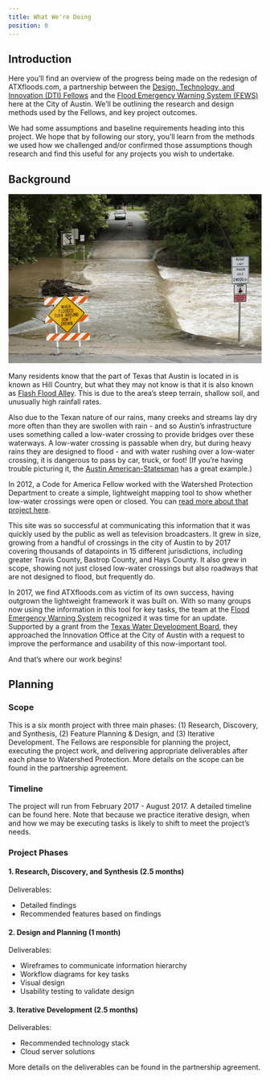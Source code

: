 ```yaml
---
title: What We're Doing
position: 0
---
```


## Introduction

Here you’ll find an overview of the progress being made on the redesign of ATXfloods.com, a partnership between the [Design, Technology, and Innovation (DTI) Fellows](https://cityofaustin.github.io/innovation-fellows/) and the [Flood Emergency Warning System (FEWS)](http://www.austintexas.gov/department/flood-early-warning-system) here at the City of Austin. We’ll be outlining the research and design methods used by the Fellows, and key project outcomes.

We had some assumptions and baseline requirements heading into this project. We hope that by following our story, you’ll learn from the methods we used how we challenged and/or confirmed those assumptions though research and find this useful for any projects you wish to undertake.

## Background

![LowWaterCrossing.jpeg](/uploads/LowWaterCrossing.jpeg)

Many residents know that the part of Texas that Austin is located in is known as Hill Country, but what they may not know is that it is also known as [Flash Flood Alley](https://www.lcra.org/water/floods/Pages/default.aspx). This is due to the area’s steep terrain, shallow soil, and unusually high rainfall rates.

Also due to the Texan nature of our rains, many creeks and streams lay dry more often than they are swollen with rain - and so Austin’s infrastructure uses something called a low-water crossing to provide bridges over these waterways. A low-water crossing is passable when dry, but during heavy rains they are designed to flood - and with water rushing over a low-water crossing, it is dangerous to pass by car, truck, or foot! (If you’re having trouble picturing it, the [Austin American-Statesman](http://www.statesman.com/weather/flash-flood-watch-canceled-dozens-low-water-crossings-closed/q1li4msqoOGExZBDorDbxM/) has a great example.)

In 2012, a Code for America Fellow worked with the Watershed Protection Department to create a simple, lightweight mapping tool to show whether low-water crossings were open or closed. You can [read more about that project here](https://www.codeforamerica.org/blog/2012/11/02/mapping-floods/).

This site was so successful at communicating this information that it was quickly used by the public as well as television broadcasters. It grew in size, growing from a handful of crossings in the city of Austin to by 2017 covering thousands of datapoints in 15 different jurisdictions, including greater Travis County, Bastrop County, and Hays County. It also grew in scope, showing not just closed low-water crossings but also roadways that are not designed to flood, but frequently do.

In 2017, we find ATXfloods.com as victim of its own success, having outgrown the lightweight framework it was built on. With so many groups now using the information in this tool for key tasks, the team at the [Flood Emergency Warning System](http://www.austintexas.gov/department/flood-early-warning-system) recognized it was time for an update. Supported by a grant from the [Texas Water Development Board](http://www.twdb.texas.gov/), they approached the Innovation Office at the City of Austin with a request to improve the performance and usability of this now-important tool.

And that’s where our work begins!

## Planning

### Scope

This is a six month project with three main phases: (1) Research, Discovery, and Synthesis, (2) Feature Planning & Design, and (3) Iterative Development. The Fellows are responsible for planning the project, executing the project work, and delivering appropriate deliverables after each phase to Watershed Protection. More details on the scope can be found in the partnership agreement.

### Timeline

The project will run from February 2017 - August 2017. A detailed timeline can be found here. Note that because we practice iterative design, when and how we may be executing tasks is likely to shift to meet the project’s needs.

### Project Phases

#### 1. Research, Discovery, and Synthesis (2.5 months)

Deliverables:

* Detailed findings
* Recommended features based on findings

#### 2. Design and Planning (1 month)

Deliverables:

* Wireframes to communicate information hierarchy
* Workflow diagrams for key tasks
* Visual design
* Usability testing to validate design

#### 3. Iterative Development (2.5 months)

Deliverables:

* Recommended technology stack
* Cloud server solutions

More details on the deliverables can be found in the partnership agreement.
